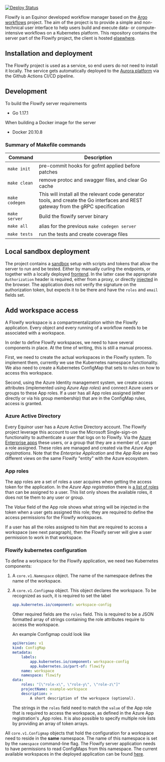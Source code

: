 [![Deploy Status](https://github.com/equinor/flowify-workflows-server/actions/workflows/deploy.yaml/badge.svg)]()

Flowify is an Equinor developed workflow manager based on the [Argo workflows](https://argoproj.github.io/argo-workflows/) project.
The aim of the project is to provide a simple and non-technical user interface to help users build and execute data- or compute-intensive
workflows on a Kubernetes platform. This repository contains the server part of the Flowify project, the client is hosted [elsewhere](https://github.com/equinor/flowify).

## Installation and deployment

The Flowify project is used as a service, so end users do not need to install it locally. The service gets automatically deployed to the [Aurora platform](https://docs.aurora.equinor.com/) via the Github Actions CI/CD pipeline.

## Development

To build the Flowify server requirements

- Go 1.17.1

When building a Docker image for the server

- Docker 20.10.8

### Summary of Makefile commands

| Command        | Description                                                                                                                        |
| -------------- | ---------------------------------------------------------------------------------------------------------------------------------- |
| `make init`    | pre-commit hooks for gofmt applied before patches                                                                                  |
| `make clean`   | remove protoc and swagger files, and clear Go cache                                                                                |
| `make codegen` | This will install all the relevant code generator tools, and create the Go interfaces and REST gateway from the gRPC specification |
| `make server`  | Build the flowify server binary                                                                                                    |
| `make all`     | alias for the previous `make codegen server`                                                                                       |
| `make tests`   | run the tests and create coverage files                                                                                            |

## Local sandbox deployment

The project contains a [sandbox](sandbox) setup with scripts and tokens that allow the server to run and be tested. Either by manually curling the endpoints, or together with a locally deployed [frontend](https://github.com/equinor/flowify). In the latter case the appropriate `Authorization` header is required, either from a proxy, or directly [injected](https://modheader.com/) in the browser.
The application does not verify the signature on the authorization token, but
expects it to be there and have the `roles` and `email` fields set.

## Add workspace access

A Flowify workspace is a compartmentalization within the Flowify application. Every
object and every running of a workflow needs to be associated with a workspace.

In order to define Flowify workspaces, we need to have several components in 
place. At the time of writing, this is still a manual process. 

First, we need to create the actual workspaces in the Flowify system. To implement
them, currently we use the Kubernetes namespace functionality. We also need to 
create a Kubernetes ConfigMap that sets to rules on how to access this workspace.

Second, using the Azure Identity management system, we create access attributes
(implemented using _Azure App roles_) and connect Azure users or groups to these
App roles. If a user has all App roles assigned (either directly or via his
group membership) that are in the ConfigMap rules, access is granted.


### Azure Active Directory

Every Equinor user has a Azure Active Directory account. The Flowify project
leverage this account to use the Microsoft Single-sign-on functionality to
authenticate a user that logs on to Flowify. Via the [Azure Enterprise apps](https://portal.azure.com/#blade/Microsoft_AAD_IAM/ManagedAppMenuBlade/Overview/appId/e16f0edc-2fe5-4154-a3b4-8858ecad4030/objectId/893c6fd4-3cb1-4a81-9898-73b99263715d) these users, or a group that they are a member of, can get a role assigned.
These roles are managed and created via the _Azure App registrations_. Note that
the _Enterprise Application_ and the _App Role_ are two different views on the 
same Flowify "entity" with the Azure ecosystem.

### App roles

The app roles are a set of roles a user acquires when getting the access token
for the application. In the _Azure App registration_ there is
 [a list of roles](https://portal.azure.com/#blade/Microsoft_AAD_RegisteredApps/ApplicationMenuBlade/AppRoles/appId/e16f0edc-2fe5-4154-a3b4-8858ecad4030/isMSAApp/)
than can be assigned to a user. This list only shows the available roles, it does
not tie them to any user or group.

The _Value_ field of the App role shows what string will be injected in the token
when a user gets assigned this role; they are required to define the access
permissions for the Flowify workspaces.

If a user has all the roles assigned to him that are required to access a 
workspace (see next paragraph), then the Flowify server will give a user 
permission to work in that workspace.


### Flowify kubernetes configuration

To define a workspace for the Flowify application, we need two Kubernetes components:
1. A `core.v1.Namespace` object. The name of the namespace defines the name of
    the workspace. 
2. A `core.v1.Configmap` object. This object declares the workspace. To be
    recognized as such, it is required to set the label

    ```yaml
    app.kubernetes.io/component: workspace-config
    ```

    Other required fields are the `roles` field. This is required to be a JSON
    formatted array of strings containing the role attributes require to access
    the workspace.

    An example Configmap could look like

    ```yaml
    apiVersion: v1
    kind: ConfigMap
    metadata:
        labels:
            app.kubernetes.io/component: workspace-config
            app.kubernetes.io/part-of: flowify
        name: workspace
        namespace: flowify
    data:
        roles: "[\"role-x\", \"role-y\", \"role-z\"]"
        projectName: example-workspace
        description: >
            A short description of the workspace (optional).
    ```

    The strings in the `roles` field need to match the `value` of the App role
    that is required to access the workspace, as defined in the Azure App
    registration's _App roles. It is also possible to specify multiple role
    lists by providing an array of token arrays.


All `core.v1.Configmap` objects that hold the configuration for a workspace need
to reside in the **same** namespace. The name of this namespace is set by the
`namespace` command-line flag. The Flowify server application
needs to have permissions to read ConfigMaps from this namespace. The current
available workspaces in the deployed application can be found [here](https://github.com/equinor/flowify-infrastructure/blob/main/kube/server/values.yaml).
